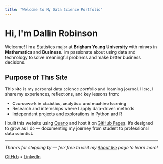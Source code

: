 ```yaml
---
title: "Welcome to My Data Science Portfolio"
---
```


# Hi, I'm Dallin Robinson

Welcome! I’m a Statistics major at **Brigham Young University** with minors in **Mathematics** and **Business**. I’m passionate about using data and technology to solve meaningful problems and make better business decisions.

## Purpose of This Site

This site is my personal data science portfolio and learning journal. Here, I share my experiences, reflections, and key lessons from:

- Coursework in statistics, analytics, and machine learning
- Research and internships where I apply data-driven methods
- Independent projects and explorations in Python and R

I built this website using [Quarto](https://quarto.org/) and host it on [GitHub Pages](https://pages.github.com/). It’s designed to grow as I do — documenting my journey from student to professional data scientist.

---

_Thanks for stopping by — feel free to visit my [About Me](about.html) page to learn more!_

[GitHub](https://github.com/dallinrobinson) • [LinkedIn](https://linkedin.com/in/dallin-robinson)
